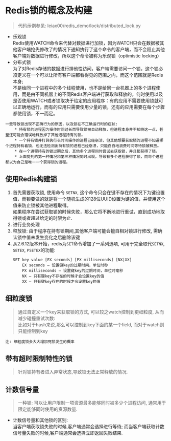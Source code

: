 # Redis锁的概念及构建
> 代码示例参见: leiax00/redis_demo/lock/distributed_lock.py
* 乐观锁<br/>
  Redis使用WATCH命令来代替对数据进行加锁，因为WATCH只会在数据被其他客户端抢先修改了的情况下通知执行了这个命令的客户端，而不会阻止其他客户端对数据进行修改，所以这个命令被称为乐观锁（optimistic
  locking）
* 分布式锁<br/>
  为了对Redis存储的数据进行排他性访问，客户端需要访问一个锁，这个锁必须定义在一个可以让所有客户端都看得见的范围之内，而这个范围就是Redis本身;<br/>
  不是给同一个进程中的多个线程使用，也不是给同一台机器上的多个进程使用，而是由不同机器上的不同Redis客户端进行获取和释放的。何时使用以及是否使用WATCH或者锁取决于给定的应用程序：有的应用不需要使用锁就可以正确地运行，而有的应用只需要使用少量的锁，还有的应用需要在每个步骤都使用锁，不一而足。
```
一些导致锁出现不正确行为的原因，以及锁在不正确运行时的症状:
    * 持有锁的进程因为操作时间过长而导致锁被自动释放，但进程本身并不知晓这一点，甚至还可能会错误地释放掉了其他进程持有的锁。
    * 一个持有锁并打算执行长时间操作的进程已经崩溃，但其他想要获取锁的进程不知道哪个进程持有着锁，也无法检测出持有锁的进程已经崩溃，只能白白地浪费时间等待锁被释放。
    * 在一个进程持有的锁过期之后，其他多个进程同时尝试去获取锁，并且都获得了锁。
    * 上面提到的第一种情况和第三种情况同时出现，导致有多个进程获得了锁，而每个进程都以为自己是唯一一个获得锁的进程。
```
## 使用Redis构建锁
1. 首先需要获取锁, 使用命令 `SETNX`, 
   这个命令只会在键不存在的情况下为键设置值，而锁要做的就是将一个随机生成的128位UUID设置为键的值，并使用这个值来防止锁被其他进程取得。
   <br/>如果程序在尝试获取锁的时候失败，那么它将不断地进行重试，直到成功地取得锁或者超过给定的时限为止.
2. 进行业务处理
3. 释放锁: 由于程序在持有锁期间,其他客户端可能会擅自相对锁进行修改,
   需确认锁中值未发生变化之后删除该键 <br/>
4. 从2.6.12版本开始，redis为`SET`命令增加了一系列选项, 可用于完全取代`SETNX`,
   `SETEX`, `PSETEX`的功能:
    ```
    SET key value [EX seconds] [PX milliseconds] [NX|XX]
        EX seconds – 设置键key的过期时间，单位时秒
        PX milliseconds – 设置键key的过期时间，单位时毫秒
        NX – 只有键key不存在的时候才会设置key的值
        XX – 只有键key存在的时候才会设置key的值
    ```
   
## 细粒度锁
> 通过自定义一个key来获取锁的方式, 可以较之watch控制到更细粒度,
> 从而减少碰撞重试次数:<br/>
> 比如对于hash来说,那么可以控制到key下面的某一个field,
> 而对于watch则只能控制到key
 
 `注: 细粒度锁会大大增加死锁发生的概率`

## 带有超时限制特性的锁
> 针对锁持有者进入异常状态,导致锁无法正常释放的情况.

## 计数信号量
> 一种锁: 可以让用户限制一项资源最多能够同时被多少个进程访问,
> 通常用于限定能够同时使用的资源数量.
* 计数信号量和其他锁的区别:<br/>
  当客户端获取锁失败的时候,客户端通常会选择进行等待;
  而当客户端获取计数信号量失败的时候,客户端通常会选择立即返回失败结果.